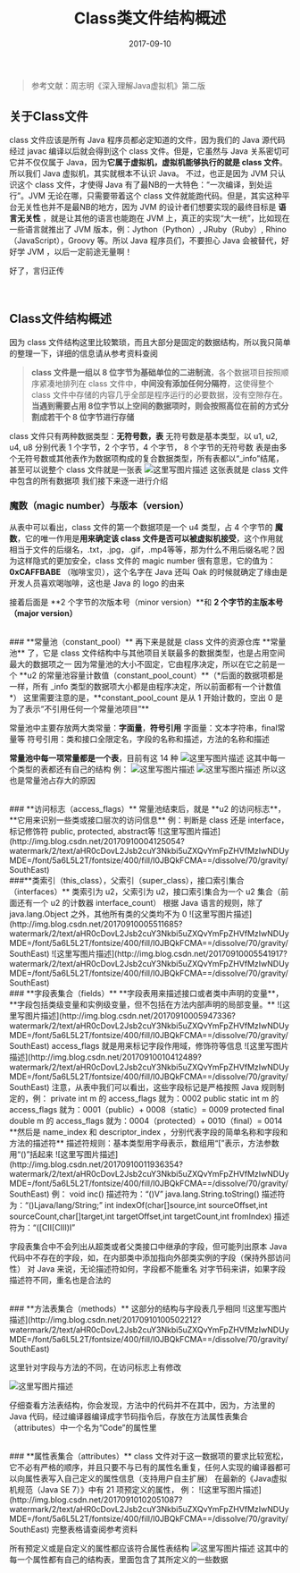 ﻿---
layout: post
title: 'Class类文件结构概述'
date: 2017-09-10
categories: JVM
tags: JVM
---
> 参考文献：周志明《深入理解Java虚拟机》第二版

## **关于Class文件**
class 文件应该是所有 Java 程序员都必定知道的文件，因为我们的 Java 源代码经过 javac 编译以后就会得到这个 class 文件。但是，它虽然与 Java 关系密切可它并不仅仅属于 Java，因为**它属于虚拟机，虚拟机能够执行的就是 class 文件**。所以我们 Java 虚拟机，其实就根本不认识 Java。
        不过，也正是因为 JVM 只认识这个 class 文件，才使得 Java 有了最NB的一大特色：“一次编译，到处运行”。JVM 无论在哪，只需要带着这个 class 文件就能跑代码。但是，其实这种平台无关性也并不是最NB的地方，因为 JVM 的设计者们想要实现的最终目标是 **语言无关性** ，就是让其他的语言也能跑在 JVM 上，真正的实现“大一统”，比如现在一些语言就推出了 JVM 版本，例：Jython（Python）, JRuby（Ruby）,  Rhino（JavaScript），Groovy 等。所以 Java 程序员们，不要担心 Java 会被替代，好好学 JVM ，以后一定前途无量啊！

好了，言归正传

<br>

## **Class文件结构概述**
因为 class 文件结构这里比较繁琐，而且大部分是固定的数据结构，所以我只简单的整理一下，详细的信息请从参考资料查阅

> **class 文件是一组以 8 位字节为基础单位的二进制流**，各个数据项目按照顺序紧凑地排列在 class 文件中，**中间没有添加任何分隔符**，这使得整个 class 文件中存储的内容几乎全部是程序运行的必要数据，没有空隙存在。**当遇到需要占用 8位字节以上空间的数据项时，则会按照高位在前的方式分割成若干个 8 位字节进行存储**

class 文件只有两种数据类型：**无符号数，表**
无符号数是基本类型，以 u1, u2, u4, u8 分别代表 1 个字节，2 个字节，4 个字节， 8 个字节的无符号数
表是由多个无符号数或其他表作为数据项构成的复合数据类型，所有表都以“_info”结尾，甚至可以说整个 class 文件就是一张表
![这里写图片描述](http://img.blog.csdn.net/20170910000506799?watermark/2/text/aHR0cDovL2Jsb2cuY3Nkbi5uZXQvYmFpZHVfMzIwNDUyMDE=/font/5a6L5L2T/fontsize/400/fill/I0JBQkFCMA==/dissolve/70/gravity/SouthEast)
这张表就是 class 文件中包含的所有数据项
我们接下来逐一进行介绍

### **魔数（magic number）与版本（version）**
从表中可以看出，class 文件的第一个数据项是一个 u4 类型，占 4 个字节的 **魔数**，它的唯一作用是**用来确定该 class 文件是否可以被虚拟机接受**，这个作用就相当于文件的后缀名，.txt，.jpg，.gif，.mp4等等，那为什么不用后缀名呢？因为这样隐式的更加安全，class 文件的 magic number 很有意思，它的值为：**0xCAFFBABE** （咖啡宝贝），这个名字在 Java 还叫 Oak 的时候就确定了缘由是开发人员喜欢喝咖啡，这也是 Java 的 logo 的由来

接着后面是 **2 个字节的次版本号（minor version）**和 **2 个字节的主版本号（major version）**

<br>
### **常量池（constant_pool）**
再下来是就是 class 文件的资源仓库 **常量池** 了，它是 class 文件结构中与其他项目关联最多的数据类型，也是占用空间最大的数据项之一
因为常量池的大小不固定，它由程序决定，所以在它之前是一个 **u2 的常量池容量计数值（constant_pool_count）**（*后面的数据项都是一样，所有 _info 类型的数据项大小都是由程序决定，所以前面都有一个计数值*）
这里需要注意的是，**constant_pool_count 是从 1 开始计数的，空出 0 是为了表示“不引用任何一个常量池项目”**

常量池中主要存放两大类常量：**字面量**，**符号引用**
字面量：文本字符串，final常量等
符号引用：类和接口全限定名，字段的名称和描述，方法的名称和描述

**常量池中每一项常量都是一个表**，目前有这 14 种
![这里写图片描述](http://img.blog.csdn.net/20170910003232251?watermark/2/text/aHR0cDovL2Jsb2cuY3Nkbi5uZXQvYmFpZHVfMzIwNDUyMDE=/font/5a6L5L2T/fontsize/400/fill/I0JBQkFCMA==/dissolve/70/gravity/SouthEast)
这其中每一个类型的表都还有自己的结构
例：
![这里写图片描述](http://img.blog.csdn.net/20170910003410845?watermark/2/text/aHR0cDovL2Jsb2cuY3Nkbi5uZXQvYmFpZHVfMzIwNDUyMDE=/font/5a6L5L2T/fontsize/400/fill/I0JBQkFCMA==/dissolve/70/gravity/SouthEast)
![这里写图片描述](http://img.blog.csdn.net/20170910003518615?watermark/2/text/aHR0cDovL2Jsb2cuY3Nkbi5uZXQvYmFpZHVfMzIwNDUyMDE=/font/5a6L5L2T/fontsize/400/fill/I0JBQkFCMA==/dissolve/70/gravity/SouthEast)
所以这也是常量池占存大的原因

<br>
### **访问标志（access_flags）**
常量池结束后，就是 **u2 的访问标志**，**它用来识别一些类或接口层次的访问信息**
例：判断是 class 还是 interface，标记修饰符 public, protected, abstract等
![这里写图片描述](http://img.blog.csdn.net/20170910004125054?watermark/2/text/aHR0cDovL2Jsb2cuY3Nkbi5uZXQvYmFpZHVfMzIwNDUyMDE=/font/5a6L5L2T/fontsize/400/fill/I0JBQkFCMA==/dissolve/70/gravity/SouthEast)
<br>
###**类索引（this_class），父索引（super_class），接口索引集合（interfaces）**
类索引为 u2，父索引为 u2，接口索引集合为一个 u2 集合（前面还有一个 u2 的计数器 interface_count）
根据 Java 语言的规则，除了 java.lang.Object 之外，其他所有类的父类均不为 0 
![这里写图片描述](http://img.blog.csdn.net/20170910005511685?watermark/2/text/aHR0cDovL2Jsb2cuY3Nkbi5uZXQvYmFpZHVfMzIwNDUyMDE=/font/5a6L5L2T/fontsize/400/fill/I0JBQkFCMA==/dissolve/70/gravity/SouthEast)
![这里写图片描述](http://img.blog.csdn.net/20170910005541917?watermark/2/text/aHR0cDovL2Jsb2cuY3Nkbi5uZXQvYmFpZHVfMzIwNDUyMDE=/font/5a6L5L2T/fontsize/400/fill/I0JBQkFCMA==/dissolve/70/gravity/SouthEast)

<br>
### **字段表集合（fields）**
**字段表用来描述接口或者类中声明的变量**，**字段包括类级变量和实例级变量，但不包括在方法内部声明的局部变量。**
![这里写图片描述](http://img.blog.csdn.net/20170910005947336?watermark/2/text/aHR0cDovL2Jsb2cuY3Nkbi5uZXQvYmFpZHVfMzIwNDUyMDE=/font/5a6L5L2T/fontsize/400/fill/I0JBQkFCMA==/dissolve/70/gravity/SouthEast)
access_flags 就是用来标记字段作用域，修饰符等信息
![这里写图片描述](http://img.blog.csdn.net/20170910010412489?watermark/2/text/aHR0cDovL2Jsb2cuY3Nkbi5uZXQvYmFpZHVfMzIwNDUyMDE=/font/5a6L5L2T/fontsize/400/fill/I0JBQkFCMA==/dissolve/70/gravity/SouthEast)
注意，从表中我们可以看出，这些字段标记是严格按照 Java 规则制定的，例：
private int m 的 access_flags 就为：0002
public static int m 的 access_flags 就为：0001（public）+ 0008（static）= 0009
protected final double m 的 access_flags 就为：0004（protected）+ 0010（final）= 0014
**然后是 name_index 和 descriptor_index ，分别代表字段的简单名称和字段和方法的描述符**
描述符规则：基本类型用字母表示，数组用“[”表示，方法参数用“()”括起来
![这里写图片描述](http://img.blog.csdn.net/20170910011936354?watermark/2/text/aHR0cDovL2Jsb2cuY3Nkbi5uZXQvYmFpZHVfMzIwNDUyMDE=/font/5a6L5L2T/fontsize/400/fill/I0JBQkFCMA==/dissolve/70/gravity/SouthEast)
例：
void inc()  描述符为：“()V”
java.lang.String.toString() 描述符为：“()Ljava/lang/String;”
int indexOf(char[]source,int sourceOffset,int sourceCount,char[]target,int targetOffset,int targetCount,int fromIndex) 描述符为：“([CII[CIII)I”

字段表集合中不会列出从超类或者父类接口中继承的字段，但可能列出原本 Java 代码中不存在的字段，如，在内部类中添加指向外部类实例的字段（保持外部访问性）
对 Java 来说，无论描述符如何，字段都不能重名
对字节码来讲，如果字段描述符不同，重名也是合法的

<br>
### **方法表集合（methods）**
这部分的结构与字段表几乎相同
![这里写图片描述](http://img.blog.csdn.net/20170910100502212?watermark/2/text/aHR0cDovL2Jsb2cuY3Nkbi5uZXQvYmFpZHVfMzIwNDUyMDE=/font/5a6L5L2T/fontsize/400/fill/I0JBQkFCMA==/dissolve/70/gravity/SouthEast)

这里针对字段与方法的不同，在访问标志上有修改

![这里写图片描述](http://img.blog.csdn.net/20170910100559254?watermark/2/text/aHR0cDovL2Jsb2cuY3Nkbi5uZXQvYmFpZHVfMzIwNDUyMDE=/font/5a6L5L2T/fontsize/400/fill/I0JBQkFCMA==/dissolve/70/gravity/SouthEast)

仔细查看方法表结构，你会发现，方法中的代码并不在其中，因为，方法里的  Java 代码，经过编译器编译成字节码指令后，存放在方法属性表集合（attributes）中一个名为“Code”的属性里

<br>
### **属性表集合（attributes）**
class 文件对于这一数据项的要求比较宽松，它不必有严格的顺序，并且只要不与已有的属性名重复，任何人实现的编译器都可以向属性表写入自己定义的属性信息（支持用户自主扩展）
在最新的《Java虚拟机规范（Java SE 7）》中有 21 项预定义的属性，
例：
![这里写图片描述](http://img.blog.csdn.net/20170910102051087?watermark/2/text/aHR0cDovL2Jsb2cuY3Nkbi5uZXQvYmFpZHVfMzIwNDUyMDE=/font/5a6L5L2T/fontsize/400/fill/I0JBQkFCMA==/dissolve/70/gravity/SouthEast)
完整表格请查阅参考资料

所有预定义或是自定义的属性都应该符合属性表结构
![这里写图片描述](http://img.blog.csdn.net/20170910102300662?watermark/2/text/aHR0cDovL2Jsb2cuY3Nkbi5uZXQvYmFpZHVfMzIwNDUyMDE=/font/5a6L5L2T/fontsize/400/fill/I0JBQkFCMA==/dissolve/70/gravity/SouthEast)
这其中的每一个属性都有自己的结构表，里面包含了其所定义的一些数据